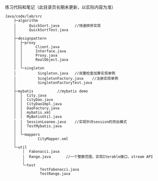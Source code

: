 练习代码和笔记（此目录页长期未更新，以实际内容为准）

    Java/code/lab/src  
        ├─algorithm
        │      QuickSort.java       //快速排序实现
        │      QuickSortTest.java
        │      
        ├─designpattern
        │  ├─proxy
        │  │      Client.java
        │  │      Interface.java
        │  │      Proxy.java
        │  │      RealObject.java
        │  │      
        │  └─singleton
        │          Singleton.java   //双重检查加算实现单例
        │          SingletonFactory.java    //注册实现单例
        │          SingletonFactoryTest.java
        │          
        ├─mybatis           //mybatis demo
        │  │  City.java
        │  │  CityDao.java
        │  │  CityDaoImpl.java
        │  │  DaoFactory.java
        │  │  mybatis.xml
        │  │  MyBatisUtil.java
        │  │  SessionLoanee.java    //实现针对session的贷出模式
        │  │  TestMybatis.java
        │  │  
        │  └─mappers
        │          CityMapper.xml
        │          
        └─util
            │  Fabonacci.java
            │  Range.java       //一个整数范围，实现Iterable接口，stream API
            │  
            └─test
                    TestFabonacci.java
                    TestRange.java